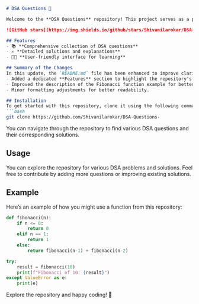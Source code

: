 ```markdown
# DSA Questions 🚀

Welcome to the **DSA Questions** repository! This project serves as a platform for developers and learners to practice and enhance their skills in Data Structures and Algorithms (DSA). This repository is designed to help you improve your understanding of various data structures and algorithms through a collection of questions and solutions.

![GitHub stars](https://img.shields.io/github/stars/Shivanilarokar/DSA-Questions-?style=social) ![Forks](https://img.shields.io/github/forks/Shivanilarokar/DSA-Questions-?style=social)

## Features
- 📚 **Comprehensive collection of DSA questions**
- ✍️ **Detailed solutions and explanations**
- 👩‍💻 **User-friendly interface for learning**

## Summary of the Changes
In this update, the `README.md` file has been enhanced to improve clarity and provide additional information. Key changes include:
- Added a dedicated **Features** section to highlight the repository's capabilities.
- Improved the description of the Fibonacci function example for better understanding and clarity.
- Minor formatting adjustments for better readability.

## Installation
To get started with this repository, clone it using the following command:
```bash
git clone https://github.com/Shivanilarokar/DSA-Questions-
```

You can navigate through the repository to find various DSA questions and their corresponding solutions.

## Usage
You can explore the repository for various DSA problems and solutions. Feel free to contribute by adding more questions or improving existing solutions.

## Example
Here’s an example of how you might use a function from this repository:

```python
def fibonacci(n):
    if n <= 0:
        return 0
    elif n == 1:
        return 1
    else:
        return fibonacci(n-1) + fibonacci(n-2)
```

```python
try:
    result = fibonacci(10)
    print(f"Fibonacci of 10: {result}")
except ValueError as e:
    print(e)
```

Explore the repository and happy coding! 🎉
```